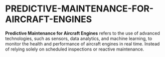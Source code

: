 # PREDICTIVE-MAINTENANCE-FOR-AIRCRAFT-ENGINES
**Predictive Maintenance for Aircraft Engines** refers to the use of advanced technologies, such as sensors, data analytics, and machine learning, to monitor the health and performance of aircraft engines in real time. Instead of relying solely on scheduled inspections or reactive maintenance.
